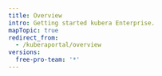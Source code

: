 ```yaml
---
title: Overview
intro: Getting started kubera Enterprise.
mapTopic: true
redirect_from:
  - /kuberaportal/overview
versions:
  free-pro-team: '*'
---
```

